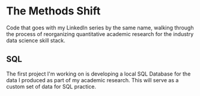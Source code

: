 # The Methods Shift
Code that goes with my LinkedIn series by the same name, walking through the process of reorganizing quantitative academic research for the industry data science skill stack.

## SQL
The first project I'm working on is developing a local SQL Database for the data I produced as part of my academic research. This will serve as a custom set of data for SQL practice.

